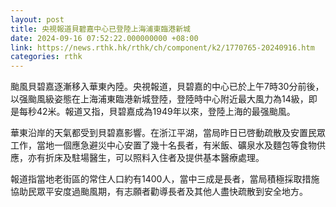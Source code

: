 ```yaml
---
layout: post
title: 央視報道貝碧嘉中心已登陸上海浦東臨港新城
date: 2024-09-16 07:52:22.000000000 +08:00
link: https://news.rthk.hk/rthk/ch/component/k2/1770765-20240916.htm
categories: rthk
---
```


颱風貝碧嘉逐漸移入華東內陸。央視報道，貝碧嘉的中心已於上午7時30分前後，以强颱風級姿態在上海浦東臨港新城登陸，登陸時中心附近最大風力為14級，即是每秒42米。報道又指，貝碧嘉成為1949年以來，登陸上海的最强颱風。

華東沿岸的天氣都受到貝碧嘉影響。在浙江平湖，當局昨日已啓動疏散及安置民眾工作，當地一個應急避災中心安置了幾十名長者，有米飯、礦泉水及麵包等食物供應，亦有折床及駐場醫生，可以照料入住者及提供基本醫療處理。

報道指當地老街區的常住人口約有1400人，當中三成是長者，當局積極採取措施協助民眾平安度過颱風期，有志願者勸導長者及其他人盡快疏散到安全地方。
